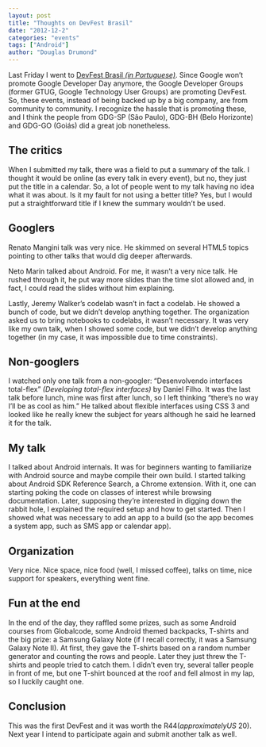 ```yaml
---
layout: post
title: "Thoughts on DevFest Brasil"
date: "2012-12-2"
categories: "events"
tags: ["Android"]
author: "Douglas Drumond"
---
```


Last Friday I went to [DevFest Brasil _(in
Portuguese)_](http://www.devfest.com.br). Since Google won’t promote
Google Developer Day anymore, the Google Developer Groups (former GTUG,
Google Technology User Groups) are promoting DevFest. So, these events,
instead of being backed up by a big company, are from community to
community. I recognize the hassle that is promoting these, and I think
the people from GDG-SP (São Paulo), GDG-BH (Belo Horizonte) and GDG-GO
(Goiás) did a great job nonetheless.


## The critics

When I submitted my talk, there was a field to put a summary of the
talk. I thought it would be online (as every talk in every event), but
no, they just put the title in a calendar. So, a lot of people went to
my talk having no idea what it was about. Is it my fault for not using a
better title? Yes, but I would put a straightforward title if I knew the
summary wouldn’t be used.


## Googlers

Renato Mangini talk was very nice. He skimmed on several HTML5 topics
pointing to other talks that would dig deeper afterwards.

Neto Marin talked about Android. For me, it wasn’t a very nice talk. He
rushed through it, he put way more slides than the time slot allowed
and, in fact, I could read the slides without him explaining.

Lastly, Jeremy Walker’s codelab wasn’t in fact a codelab. He showed a
bunch of code, but we didn’t develop anything together. The organization
asked us to bring notebooks to codelabs, it wasn’t necessary. It
was very like my own talk, when I showed some code, but we didn’t
develop anything together (in my case, it was impossible due to time
constraints).


## Non-googlers

I watched only one talk from a non-googler: “Desenvolvendo interfaces
total-flex” _(Developing total-flex interfaces)_ by Daniel Filho. It
was the last talk before lunch, mine was first after lunch, so I left
thinking “there’s no way I’ll be as cool as him.” He talked about
flexible interfaces using CSS 3 and looked like he really knew the
subject for years although he said he learned it for the talk.


## My talk

I talked about Android internals. It was for beginners wanting to
familiarize with Android source and maybe compile their own build. I
started talking about Android SDK Reference Search, a Chrome extension.
With it, one can starting poking the code on classes of interest while
browsing documentation. Later, supposing they’re interested in digging
down the rabbit hole, I explained the required setup and how to get
started. Then I showed what was necessary to add an app to a build (so
the app becomes a system app, such as SMS app or calendar app).


## Organization

Very nice. Nice space, nice food (well, I missed coffee), talks on time,
nice support for speakers, everything went fine.


## Fun at the end

In the end of the day, they raffled some prizes, such as some Android
courses from Globalcode, some Android themed backpacks, T-shirts and
the big prize: a Samsung Galaxy Note (if I recall correctly, it was a
Samsung Galaxy Note II). At first, they gave the T-shirts based on a
random number generator and counting the rows and people. Later they
just threw the T-shirts and people tried to catch them. I didn’t even
try, several taller people in front of me, but one T-shirt bounced at
the roof and fell almost in my lap, so I luckily caught one.


## Conclusion

This was the first DevFest and it was worth the R$44 (approximately US$
20). Next year I intend to participate again and submit another talk as
well.
